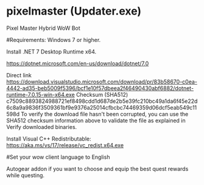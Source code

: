 # pixelmaster (Updater.exe)
Pixel Master Hybrid WoW Bot 


#Requirements:
Windows 7 or higher.

Install .NET 7 Desktop Runtime x64.

https://dotnet.microsoft.com/en-us/download/dotnet/7.0

Direct link
https://download.visualstudio.microsoft.com/download/pr/83b58670-c0ea-4442-ad35-beb5009f5396/bcf1e10f57dbeea2f46490430abf6882/dotnet-runtime-7.0.15-win-x64.exe
Checksum (SHA512)
c7509c8893824988721ef8498cdd1d687de2b5e39fc210bc49a1da6f45e22d6c8a9a9836f3509361bf9e9376a25014cfbcbc74469359d06dcf5eab549c11598d
To verify the download file hasn't been corrupted, you can use the SHA512 checksum information above to validate the file as explained in Verify downloaded binaries.



Install Visual C++ Redistributable: https://aka.ms/vs/17/release/vc_redist.x64.exe


#Set your wow client language to English

Autogear addon if you want to choose and equip the best quest rewards while questing.
